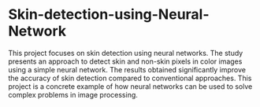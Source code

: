 # Skin-detection-using-Neural-Network
This project focuses on skin detection using neural networks. The study presents an approach to detect skin and non-skin pixels in color images using a simple neural network. The results obtained significantly improve the accuracy of skin detection compared to conventional approaches. This project is a concrete example of how neural networks can be used to solve complex problems in image processing.
